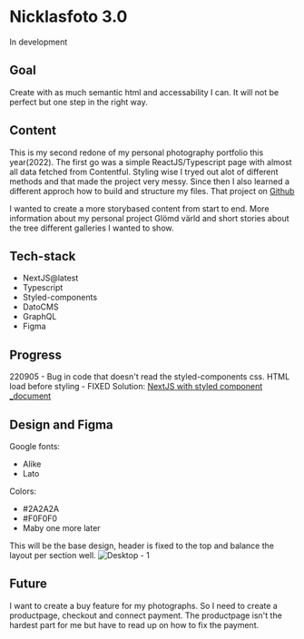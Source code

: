 # Nicklasfoto 3.0
In development

## Goal
Create with as much semantic html and accessability I can. It will not be perfect but one step in the right way.

## Content
This is my second redone of my personal photography portfolio this year(2022).
The first go was a simple ReactJS/Typescript page with almost all data fetched from Contentful.
Styling wise I tryed out alot of different methods and that made the project very messy.
Since then I also learned a different approch how to build and structure my files.
That project on [Github](https://github.com/Nicklas-Holmqvist/new-photography-portfolio)

I wanted to create a more storybased content from start to end. More information about my personal project Glömd värld and short stories about the tree different galleries I wanted to show.

## Tech-stack
- NextJS@latest
- Typescript
- Styled-components
- DatoCMS
- GraphQL
- Figma

## Progress
220905 - Bug in code that doesn't read the styled-components css. HTML load before styling - FIXED
Solution: [NextJS with styled component _document](https://github.com/vercel/next.js/blob/deprecated-main/examples/with-styled-components/pages/_document.js)

## Design and Figma

Google fonts: 
- Alike
- Lato

Colors:
- #2A2A2A
- #F0F0F0
- Maby one more later

This will be the base design, header is fixed to the top and balance the layout per section well.
![Desktop - 1](https://user-images.githubusercontent.com/70426543/185602371-c6386389-6823-4a7e-90b6-0cedafb7c9fc.png)

## Future
I want to create a buy feature for my photographs. So I need to create a productpage, checkout and connect payment.
The productpage isn't the hardest part for me but have to read up on how to fix the payment.
